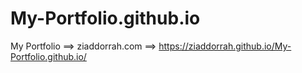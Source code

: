 # My-Portfolio.github.io

My Portfolio
==> ziaddorrah.com
==> https://ziaddorrah.github.io/My-Portfolio.github.io/
